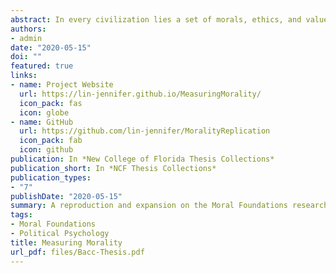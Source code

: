 ```yaml
---
abstract: In every civilization lies a set of morals, ethics, and values that people respect. These systems build customs and traditions that makes each culture unique. The Moral Foundations Theory was constructed to explain universal human values that are shared by each of these cultures despite their idiosyncrasies. This theory consists of five foundations of Harm, Fairness, Ingroup, Authority and Purity. The Harm and Fairness foundations are focused on the individual while the Ingroup, Authority and Purity foundations are based on the community. Despite these foundations' goal to explain the morals and values surrounding different cultures, the Moral Foundations Theory can also be used to explain the moral differences between liberals and conservatives in the United States. This is because the differences between the political cultures surrounding these ideologies have become so distinct that they resemble unique civilizations on their own. A seminal paper in this field was published by Jesse Graham, Jonathan Haidt and Brian Nosek (2009) which uses four distinct methods to make the assertion that liberals are more likely to use the individualizing foundations of Harm and Fairness while conservatives are more likely to use the binding foundations of Ingroup, Authority and Purity. While this thesis is a replication of Graham et. al. (2009) at core, it also aims to expand the scope of the project. In this project, data originates from respondents in the general public and political elites. By using these sources, I hope to compare the differences in the conceptualization of morality between liberals and conservatives, but also to see how these patterns map between political elites and the public. This project utilizes the Cooperative Congressional Elections Study (CCES), The American Panel Study (TAPS), Measuring Morality, and data from YourMorals.org that represents the opinions from the mass public. Additionally, this project utilizes speeches from the 2016 Democrat and Republican National Convention to represent an image of the moral appeals and mindset in partisan elites. The results of this project shows that liberals and conservatives, generally, have a moral framework that follows Graham et. al. (2009). Liberals tend to be more likely to value the individualizing foundation and conservatives tend to value the binding foundations. The results also show that people in the same party, both elites and the general public, hold these same moral frameworks. Ultimately, we conclude that the moral values embodied by the politicians are also reflected in the views of the people, especially those who most strongly identify with the party's ideology.
authors:
- admin
date: "2020-05-15"
doi: ""
featured: true
links:
- name: Project Website
  url: https://lin-jennifer.github.io/MeasuringMorality/
  icon_pack: fas
  icon: globe
- name: GitHub
  url: https://github.com/lin-jennifer/MoralityReplication
  icon_pack: fab
  icon: github
publication: In *New College of Florida Thesis Collections*
publication_short: In *NCF Thesis Collections*
publication_types:
- "7"
publishDate: "2020-05-15"
summary: A reproduction and expansion on the Moral Foundations research by Jesse Graham, Jonathan Haidt and Brian Nosek (2009)
tags:
- Moral Foundations
- Political Psychology
title: Measuring Morality
url_pdf: files/Bacc-Thesis.pdf
---
```


